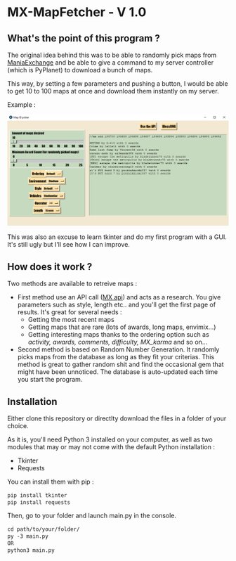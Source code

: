 # MX-MapFetcher - V 1.0
## What's the point of this program ?
The original idea behind this was to be able to randomly pick maps from [ManiaExchange](https://tm.mania-exchange.com/) and be able to give a command to my server controller (which is PyPlanet) to download a bunch of maps.

This way, by setting a few parameters and pushing a button, I would be able to get 10 to 100 maps at once and download them instantly on my server.

Example :

![Example](https://github.com/LukaP-BB/MX-MapFetcher/blob/master/media/Capture.PNG)

This was also an excuse to learn tkinter and do my first program with a GUI. It's still ugly but I'll see how I can improve.
## How does it work ?
Two methods are available to retreive maps :
* First method use an API call ([MX api](https://api.mania-exchange.com/)) and acts as a research. You give parameters such as style, length etc.. and you'll get the first page of results. It's great for several needs :
    * Getting the most recent maps
    * Getting maps that are rare (lots of awards, long maps, envimix...)
    * Getting interesting maps thanks to the ordering option such as *activity, awards, comments, difficulty, MX_karma* and so on...
* Second method is based on Random Number Generation. It randomly picks maps from the database as long as they fit your criterias. This method is great to gather random shit and find the occasional gem that might have been unnoticed. The database is auto-updated each time you start the program.
## Installation
Either clone this repository or directlty download the files in a folder of your choice.

As it is, you'll need Python 3 installed on your computer, as well as two modules that may or may not come with the default Python installation :
* Tkinter
* Requests

You can install them with pip :
```
pip install tkinter
pip install requests
```
Then, go to your folder and launch main.py in the console.
```
cd path/to/your/folder/
py -3 main.py
OR
python3 main.py
```

